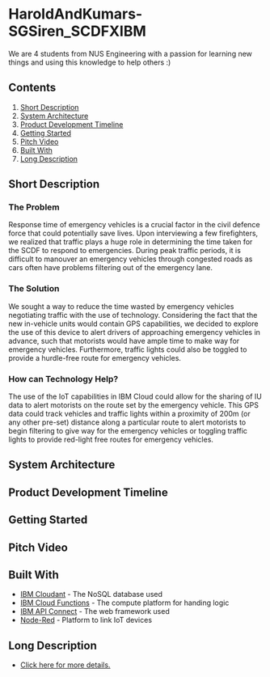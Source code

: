 # HaroldAndKumars-SGSiren_SCDFXIBM
We are 4 students from NUS Engineering with a passion for learning new things and using this knowledge to help others :)


## **Contents**
1. [Short Description](#short-description)
1. [System Architecture](#system-architecture)
1. [Product Development Timeline](#product-development-timeline)
1. [Getting Started](#getting-started)
1. [Pitch Video](#pitch-video)
1. [Built With](#built-with)
1. [Long Description](#long-description)

## **Short Description**

### **The Problem**
Response time of emergency vehicles is a crucial factor in the civil defence force that could potentially save lives. Upon interviewing a few firefighters, we realized that traffic plays a huge role in determining the time taken for the SCDF to respond to emergencies. During peak traffic periods, it is difficult to manouver an emergency vehicles through congested roads as cars often have problems filtering out of the emergency lane.

### **The Solution**
We sought a way to reduce the time wasted by emergency vehicles negotiating traffic with the use of technology. Considering the fact that the new in-vehicle units would contain GPS capabilities, we decided to explore the use of this device to alert drivers of approaching emergency vehicles in advance, such that motorists would have ample time to make way for emergency vehicles. Furthermore, traffic lights could also be toggled to provide a hurdle-free route for emergency vehicles.

### **How can Technology Help?** 
The use of the IoT capabilities in IBM Cloud could allow for the sharing of IU data to alert motorists on the route set by the emergency vehicle. This GPS data could track vehicles and traffic lights within a proximity of 200m (or any other pre-set) distance along a particular route to alert motorists to begin filtering to give way for the emergency vehicles or toggling traffic lights to provide red-light free routes for emergency vehicles.

## **System Architecture**

## **Product Development Timeline**

## **Getting Started**

## **Pitch Video**

## **Built With**
* [IBM Cloudant](https://cloud.ibm.com/catalog?search=cloudant#search_results) - The NoSQL database used
* [IBM Cloud Functions](https://cloud.ibm.com/catalog?search=cloud%20functions#search_results) - The compute platform for handing logic
* [IBM API Connect](https://cloud.ibm.com/catalog?search=api%20connect#search_results) - The web framework used
* [Node-Red](https://nodered.org/docs/getting-started/ibmcloud) - Platform to link IoT devices

## **Long Description**
* [Click here for more details.](DESCRIPTION.md)
